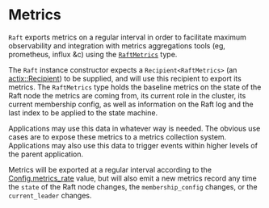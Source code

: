 Metrics
=======
`Raft` exports metrics on a regular interval in order to facilitate maximum observability and integration with metrics aggregations tools (eg, prometheus, influx &c) using the [`RaftMetrics`](https://docs.rs/actix-raft/latest/actix-raft/metrics/struct.RaftMetrics.html) type.

The `Raft` instance constructor expects a `Recipient<RaftMetrics>` (an [actix::Recipient](https://docs.rs/actix/latest/actix/struct.Recipient.html)) to be supplied, and will use this recipient to export its metrics. The `RaftMetrics` type holds the baseline metrics on the state of the Raft node the metrics are coming from, its current role in the cluster, its current membership config, as well as information on the Raft log and the last index to be applied to the state machine.

Applications may use this data in whatever way is needed. The obvious use cases are to expose these metrics to a metrics collection system. Applications may also use this data to trigger events within higher levels of the parent application.

Metrics will be exported at a regular interval according to the [Config.metrics_rate](https://docs.rs/actix-raft/latest/actix-raft/config/struct.Config.html#structfield.metrics_rate) value, but will also emit a new metrics record any time the `state` of the Raft node changes, the `membership_config` changes, or the `current_leader` changes.
